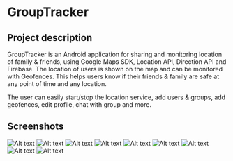 # GroupTracker

## Project description
GroupTracker is an Android application for sharing and monitoring location of family & friends, using Google Maps SDK, Location API, Direction API and Firebase. The location of users is shown on the map and can be monitored with Geofences. This helps users know if their friends & family are safe at any point of time and any location.

The user can easily start/stop the location service, add users & groups, add geofences, edit profile, chat with group and more.

## Screenshots
![Alt text](images/AuthActivity.jpg?raw=true "Authentication")
![Alt text](images/DrwerMenu.jpg?raw=true "Navigation Drawer")
![Alt text](images/groupCode.jpg?raw=true "Group Code")
![Alt text](images/joinGroup.jpg?raw=true "Join Group")
![Alt text](images/mapsActivity9.jpg?raw=true "Maps Activity show users")
![Alt text](images/mapsActivity11.jpg?raw=true "Maps Activity show user clusters")
![Alt text](images/placesActivity.jpg?raw=true "Places")
![Alt text](images/profileActivity2.jpg?raw=true "Profile")
![Alt text](images/testiranje1.jpg?raw=true "Settings")




